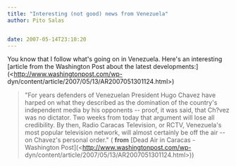 ```yaml
---
title: "Interesting (not good) news from Venezuela"
author: Pito Salas


date: 2007-05-14T23:10:20
---
```




You know that I follow what's going on in Venezuela. Here's an interesting
[article from the Washington Post about the latest
developments:](<http://www.washingtonpost.com/wp-
dyn/content/article/2007/05/13/AR2007051301124.html>)

> "For years defenders of Venezuelan President Hugo Chavez have harped on what
> they described as the domination of the country's independent media by his
> opponents -- proof, it was said, that Ch?vez was no dictator. Two weeks from
> today that argument will lose all credibility. By then, Radio Caracas
> Television, or RCTV, Venezuela's most popular television network, will
> almost certainly be off the air -- on Chavez's personal order." ( **from**
> [Dead Air in Caracas - Washington Post](<http://www.washingtonpost.com/wp-
> dyn/content/article/2007/05/13/AR2007051301124.html>))


